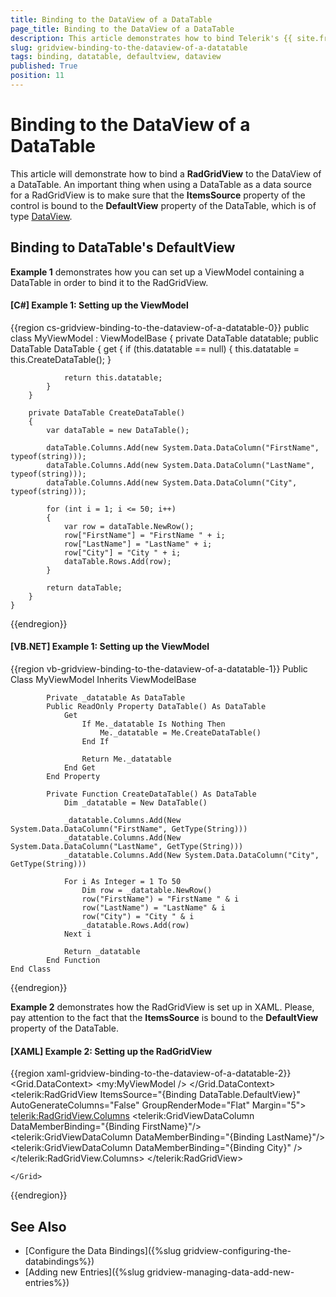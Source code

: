 ```yaml
---
title: Binding to the DataView of a DataTable
page_title: Binding to the DataView of a DataTable
description: This article demonstrates how to bind Telerik's {{ site.framework_name }} DataGrid to the DataView of a DataTable.
slug: gridview-binding-to-the-dataview-of-a-datatable
tags: binding, datatable, defaultview, dataview
published: True
position: 11
---
```


# Binding to the DataView of a DataTable

This article will demonstrate how to bind a __RadGridView__ to the DataView of a DataTable. An important thing when using a DataTable as a data source for a RadGridView is to make sure that the __ItemsSource__ property of the control is bound to the __DefaultView__ property of the DataTable, which is of type [DataView](https://docs.microsoft.com/en-us/dotnet/api/system.data.dataview?view=netframework-4.7.2).

## Binding to DataTable's DefaultView

__Example 1__ demonstrates how you can set up a ViewModel containing a DataTable in order to bind it to the RadGridView.

#### __[C#] Example 1: Setting up the ViewModel__

{{region cs-gridview-binding-to-the-dataview-of-a-datatable-0}}
	public class MyViewModel : ViewModelBase
    {
        private DataTable datatable;
        public DataTable DataTable
        {
            get
            {
                if (this.datatable == null)
                {
                    this.datatable = this.CreateDataTable();
                }

                return this.datatable;
            }
        }

        private DataTable CreateDataTable()
        {
            var dataTable = new DataTable();

            dataTable.Columns.Add(new System.Data.DataColumn("FirstName", typeof(string)));
            dataTable.Columns.Add(new System.Data.DataColumn("LastName", typeof(string)));
            dataTable.Columns.Add(new System.Data.DataColumn("City", typeof(string)));

            for (int i = 1; i <= 50; i++)
            {
                var row = dataTable.NewRow();
                row["FirstName"] = "FirstName " + i;
                row["LastName"] = "LastName" + i;
                row["City"] = "City " + i;
                dataTable.Rows.Add(row);
            }

            return dataTable;
        }
    }
{{endregion}}

#### __[VB.NET] Example 1: Setting up the ViewModel__

{{region vb-gridview-binding-to-the-dataview-of-a-datatable-1}}
    Public Class MyViewModel
        Inherits ViewModelBase

            Private _datatable As DataTable
            Public ReadOnly Property DataTable() As DataTable
                Get
                    If Me._datatable Is Nothing Then
                        Me._datatable = Me.CreateDataTable()
                    End If

                    Return Me._datatable
                End Get
            End Property

            Private Function CreateDataTable() As DataTable
                Dim _datatable = New DataTable()

                _datatable.Columns.Add(New System.Data.DataColumn("FirstName", GetType(String)))
                _datatable.Columns.Add(New System.Data.DataColumn("LastName", GetType(String)))
                _datatable.Columns.Add(New System.Data.DataColumn("City", GetType(String)))

                For i As Integer = 1 To 50
                    Dim row = _datatable.NewRow()
                    row("FirstName") = "FirstName " & i
                    row("LastName") = "LastName" & i
                    row("City") = "City " & i
                    _datatable.Rows.Add(row)
                Next i

                Return _datatable
            End Function
    End Class

{{endregion}}

__Example 2__ demonstrates how the RadGridView is set up in XAML. Please, pay attention to the fact that the __ItemsSource__ is bound to the __DefaultView__ property of the DataTable.

#### __[XAML] Example 2: Setting up the RadGridView__

{{region xaml-gridview-binding-to-the-dataview-of-a-datatable-2}}
	<Grid>
        <Grid.DataContext>
            <!-- The namespace "my" refers to the namespace where the MyViewModel class is defined-->
            <my:MyViewModel />
        </Grid.DataContext>
        <telerik:RadGridView ItemsSource="{Binding DataTable.DefaultView}"
                             AutoGenerateColumns="False"
                             GroupRenderMode="Flat"
                             Margin="5">
            <telerik:RadGridView.Columns>
                <telerik:GridViewDataColumn DataMemberBinding="{Binding FirstName}"/>
				<telerik:GridViewDataColumn DataMemberBinding="{Binding LastName}"/>
				<telerik:GridViewDataColumn DataMemberBinding="{Binding City}" />
			</telerik:RadGridView.Columns>
		</telerik:RadGridView>
		
	</Grid>
{{endregion}}

## See Also

* [Configure the Data Bindings]({%slug gridview-configuring-the-databindings%})
* [Adding new Entries]({%slug gridview-managing-data-add-new-entries%})

